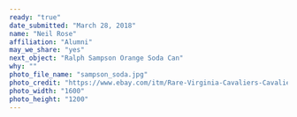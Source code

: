 ```yaml
---
ready: "true"
date_submitted: "March 28, 2018"
name: "Neil Rose"
affiliation: "Alumni"
may_we_share: "yes"
next_object: "Ralph Sampson Orange Soda Can"
why: ""
photo_file_name: "sampson_soda.jpg"
photo_credit: "https://www.ebay.com/itm/Rare-Virginia-Cavaliers-Cavalier-Orange-Soda-Can-Empty-/122299906054"
photo_width: "1600"
photo_height: "1200"
---
```

